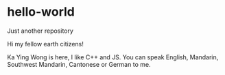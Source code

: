 # hello-world
Just another repository

Hi my fellow earth citizens!

Ka Ying Wong is here, I like C++ and JS.
You can speak English, Mandarin, Southwest Mandarin, Cantonese or German to me.
